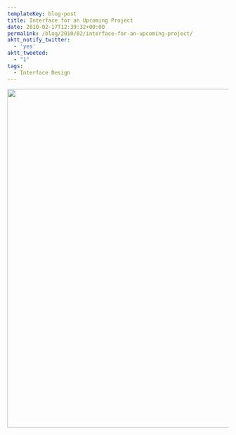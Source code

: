 ```yaml
---
templateKey: blog-post
title: Interface for an Upcoming Project
date: 2010-02-17T12:39:32+00:00
permalink: /blog/2010/02/interface-for-an-upcoming-project/
aktt_notify_twitter:
  - 'yes'
aktt_tweeted:
  - "1"
tags:
  - Interface Design
---
```

[<img src="/img/2010/02/generationwars.jpg" alt="" title="generationwars" width="750" height="771" class="alignnone size-full wp-image-132" />](/img/2010/02/generationwars.jpg)